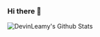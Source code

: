 ### Hi there 👋

<img align="left" alt="DevinLeamy's Github Stats" 
src="https://github-readme-stats.vercel.app/api?username=DevinLeamy&show_icons=true&hide_border=true"/>
<!--
**DevinLeamy/DevinLeamy** is a ✨ _special_ ✨ repository because its `README.md` (this file) appears on your GitHub profile.

Here are some ideas to get you started:

- 🔭 I’m currently working on ...
- 🌱 I’m currently learning ...
- 👯 I’m looking to collaborate on ...
- 🤔 I’m looking for help with ...
- 💬 Ask me about ...
- 📫 How to reach me: ...
- 😄 Pronouns: ...
- ⚡ Fun fact: ...
-->
